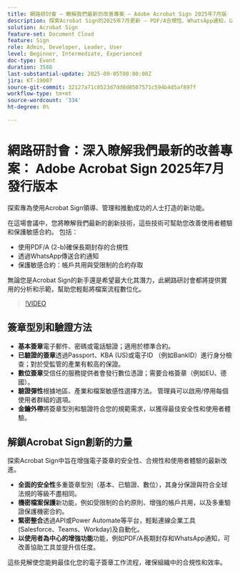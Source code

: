 ```yaml
---
title: 網路研討會 — 瞭解我們最新的改善專案 — Adobe Acrobat Sign 2025年7月版
description: 探索Acrobat Sign的2025年7月更新 — PDF/A合規性、WhatsApp通知，以及適用於主管和管理員的增強合約安全性。
solution: Acrobat Sign
feature-set: Document Cloud
feature: Sign
role: Admin, Developer, Leader, User
level: Beginner, Intermediate, Experienced
doc-type: Event
duration: 3588
last-substantial-update: 2025-09-05T00:00:00Z
jira: KT-19007
source-git-commit: 32127a71c8523d7dd8d8507571c594b4d5af897f
workflow-type: tm+mt
source-wordcount: '334'
ht-degree: 0%

---
```



# 網路研討會：深入瞭解我們最新的改善專案： Adobe Acrobat Sign 2025年7月發行版本

探索專為使用Acrobat Sign領導、管理和推動成功的人士打造的新功能。

在這場會議中，您將瞭解我們最新的創新技術，這些技術可幫助您改善使用者體驗和保護敏感合約。 包括：

* 使用PDF/A (2-b)確保長期封存的合規性
* 透過WhatsApp傳送合約通知
* 保護敏感合約：帳戶共用與受限制的合約存取

無論您是Acrobat Sign的新手還是希望最大化其潛力，此網路研討會都將提供實用的分析和示範，幫助您輕鬆將檔案流程數位化。

>[!VIDEO](https://video.tv.adobe.com/v/3473003/?learn=on&enablevpops)

## 簽章型別和驗證方法

* **基本簽章**&#x200B;電子郵件、密碼或電話驗證；適用於標準合約。
* **已驗證的簽章**&#x200B;透過Passport、KBA (US)或電子ID （例如BankID）進行身分檢查；對於受監管的產業有較高的保證。
* **數位簽章**&#x200B;受信任的服務提供者會發行數位憑證；需要合格簽章（例如EU、德國）。
* **驗證彈性**&#x200B;根據地區、產業和檔案敏感性選擇方法。 管理員可以啟用/停用每個使用者群組的選項。
* **金鑰外帶**&#x200B;將簽章型別和驗證符合您的規範需求，以獲得最佳安全性和使用者體驗。

## 解鎖Acrobat Sign創新的力量

探索Acrobat Sign中旨在增強電子簽章的安全性、合規性和使用者體驗的最新改進。

* **全面的安全性**&#x200B;多重簽章型別（基本、已驗證、數位），其身分保證與符合全球法規的等級不盡相同。
* **機密檔案保護**&#x200B;新功能，例如受限制的合約原則、增強的帳戶共用，以及多重驗證保護機密合約。
* **緊密整合**&#x200B;透過API或Power Automate等平台，輕鬆連線企業工具(Salesforce、Teams、Workday)及自動化。
* **以使用者為中心的增強功能**&#x200B;功能，例如PDF/A長期封存和WhatsApp通知，可改善協助工具並提升信任度。

這些見解使您能夠最佳化您的電子簽章工作流程，確保組織中的合規性和效率。